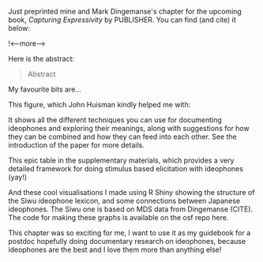 Just preprinted mine and Mark Dingemanse's chapter for the upcoming book, *Capturing Expressivity* by PUBLISHER. You can find (and cite) it below:

!<--more-->

Here is the abstract:

> Abstract

My favourite bits are...

This figure, which John Huisman kindly helped me with:

It shows all the different techniques you can use for documenting ideophones and exploring their meanings, along with suggestions for how they can be combined and how they can feed into each other. See the introduction of the paper for more details.

This epic table in the supplementary materials, which provides a very detailed framework for doing stimulus based elicitation with ideophones (yay!)

And these cool visualisations I made using R Shiny showing the structure of the Siwu ideophone lexicon, and some connections between Japanese ideophones. The Siwu one is based on MDS data from Dingemanse (CITE). The code for making these graphs is available on the osf repo here.

This chapter was so exciting for me, I want to use it as my guidebook for a postdoc hopefully doing documentary research on ideophones, because ideophones are the best and I love them more than anything else!
